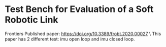 # Test Bench for Evaluation of a Soft Robotic Link
Frontiers Published paper: https://doi.org/10.3389/frobt.2020.00027 \\
This paper has 2 different test: imu open loop and imu closed loop.
